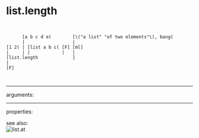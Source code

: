 # list.length

```


      [a b c d e(        [\("a list" "of two elements"\), bang(
      |                  |
[1 2( | [list a b c( [F] [ml]
|     | |            |   |
[list.length             ]
|
[F]

            
```
---
arguments:


---
properties:


see also:<br>
![list.at]("img/object_list.at.png")
